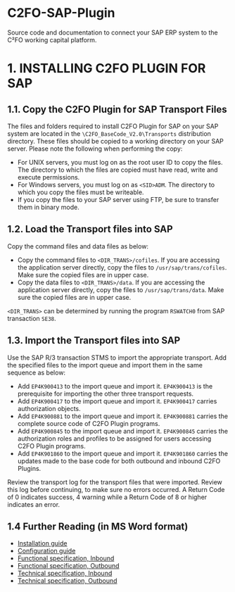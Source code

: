 C2FO-SAP-Plugin
===============

Source code and documentation to connect your SAP ERP system to the C²FO working capital platform.

# 1.  INSTALLING C2FO PLUGIN FOR SAP

## 1.1.  Copy the C2FO Plugin for SAP Transport Files

The files and folders required to install C2FO Plugin for SAP on your SAP system are located in the `\C2FO_BaseCode_V2.0\Transports` distribution directory. These files should be copied to a working directory on your SAP server. Please note the following when performing the copy:

* For UNIX servers, you must log on as the root user ID to copy the files.  The directory to which the files are copied must have read, write and execute permissions.
* For Windows servers, you must log on as `<SID>ADM`.  The directory to which you copy the files must be writeable.
* If you copy the files to your SAP server using FTP, be sure to transfer them in binary mode.

## 1.2.  Load the Transport files into SAP

Copy the command files and data files as below:

* Copy the command files to `<DIR_TRANS>/cofiles`. If you are accessing the application server directly, copy the files to `/usr/sap/trans/cofiles`. Make sure the copied files are in upper case.
* Copy the data files to `<DIR_TRANS>/data`. If you are accessing the application server directly, copy the files to `/usr/sap/trans/data`. Make sure the copied files are in upper case.

`<DIR_TRANS>` can be determined by running the program `RSWATCH0` from SAP transaction `SE38`.

## 1.3.  Import the Transport files into SAP

Use the SAP R/3 transaction STMS to import the appropriate transport. Add the specified files to the import queue and import them in the same sequence as below:

* Add `EP4K900413` to the import queue and import it. `EP4K900413` is the prerequisite for importing the other three transport requests.
* Add `EP4K900417` to the import queue and import it. `EP4K900417` carries authorization objects. 
* Add `EP4K900881` to the import queue and import it. `EP4K900881` carries the complete source code of C2FO Plugin programs.
* Add `EP4K900845` to the import queue and import it. `EP4K900845` carries the authorization roles and profiles to be assigned for users accessing C2FO Plugin programs.
* Add `EP4K901860` to the import queue and import it. `EP4K901860` carries the updates made to the base code for both outbound and inbound C2FO Plugins.

Review the transport log for the transport files that were imported. Review this log before continuing, to make sure no errors occurred. A Return Code of 0 indicates success, 4 warning while a Return Code of 8 or higher indicates an error.

## 1.4 Further Reading (in MS Word format)

* [Installation guide](https://github.com/Pollenware/C2FO-SAP-Plugin/blob/master/Help/C2FO_SAPPlugin_InstallationGuide_V2.0.docx)
* [Configuration guide](https://github.com/Pollenware/C2FO-SAP-Plugin/blob/master/Help/C2FO_SAPPlugin_ConfigurationGuide_V2.0.docx)
* [Functional specification, Inbound](https://github.com/Pollenware/C2FO-SAP-Plugin/blob/master/Specifications/FuncSpec_Interface_Inbound_V02.docx) 
* [Functional specification, Outbound](https://github.com/Pollenware/C2FO-SAP-Plugin/blob/master/Specifications/FuncSpec_Interface_Outbound_V02.docx) 
* [Technical specification, Inbound](https://github.com/Pollenware/C2FO-SAP-Plugin/blob/master/Specifications/TechSpec_Interface_Inbound_V02.docx) 
* [Technical specification, Outbound](https://github.com/Pollenware/C2FO-SAP-Plugin/blob/master/Specifications/TechSpec_Interface_Outbound_V02.docx) 
